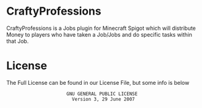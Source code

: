 # CraftyProfessions
CraftyProfessions is a Jobs plugin for Minecraft Spigot which will distribute Money to players who have taken a Job/Jobs and do specific tasks within that Job.

# License
The Full License can be found in our License File, but some info is below                     

                          GNU GENERAL PUBLIC LICENSE
                            Version 3, 29 June 2007
